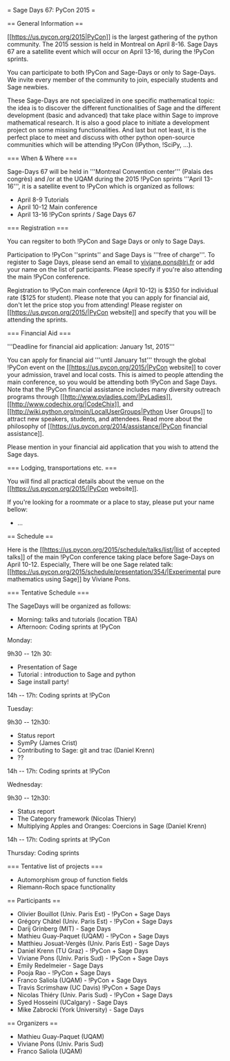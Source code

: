 = Sage Days 67: PyCon 2015 =

== General Information ==

[[https://us.pycon.org/2015|PyCon]] is the largest gathering of the python community. The 2015 session is held in Montreal on April 8-16. Sage Days 67 are a satellite event which will occur on April 13-16, during the !PyCon sprints.

You can participate to both !PyCon and Sage-Days or only to Sage-Days. We invite every member of the community to join, especially students and Sage newbies. 

These Sage-Days are not specialized in one specific mathematical topic: the idea is to discover the different functionalities of Sage and the different development (basic and advanced) that take place within Sage to improve mathematical research. It is also a good place to initiate a development project on some missing functionalities. And last but not least, it is the perfect place to meet and discuss with other python open-source communities which will be attending !PyCon (IPython, !SciPy, ...).

=== When & Where ===

Sage-Days 67 will be held in '''Montreal Convention center''' (Palais des congrès)  and /or at the UQAM during the 2015 !PyCon sprints '''April 13-16''', it is a satellite event to !PyCon which is organized as follows:

 * April 8-9 Tutorials
 * April 10-12 Main conference
 * April 13-16 !PyCon sprints / Sage Days 67

=== Registration ===

You can regsiter to both !PyCon and Sage Days or only to Sage Days.

Participation to !PyCon ''sprints'' and Sage Days is '''free of charge'''. To register to Sage Days, please send an email to viviane.pons@lri.fr or add your name on the list of participants. Please specify if you're also attending the main !PyCon conference. 

Registration to !PyCon main conference (April 10-12) is &#36;350 for individual rate (&#36;125 for student). Please note that you can apply for financial aid, don't let the price stop you from attending! Please register on [[https://us.pycon.org/2015/|PyCon website]] and specify that you will be attending the sprints. 

=== Financial Aid ===

'''Deadline for financial aid application: January 1st, 2015'''

You can apply for financial aid '''until January 1st''' through the global !PyCon event on the [[https://us.pycon.org/2015/|PyCon website]] to cover your admission, travel and local costs. This is aimed to people attending the main conference, so you would be attending both !PyCon and Sage Days. Note that the !PyCon financial assistance includes many diversity outreach programs through [[http://www.pyladies.com/|PyLadies]], [[http://www.codechix.org/|CodeChix]], and [[http://wiki.python.org/moin/LocalUserGroups|Python User Groups]] to attract new speakers, students, and attendees. Read more about the philosophy of [[https://us.pycon.org/2014/assistance/|PyCon financial assistance]].

Please mention in your financial aid application that you wish to attend the Sage days.

=== Lodging, transportations etc. ===

You will find all practical details about the venue on the [[https://us.pycon.org/2015/|PyCon website]]. 

If you're looking for a roommate or a place to stay, please put your name bellow:

 * ...

== Schedule ==

Here is  the [[https://us.pycon.org/2015/schedule/talks/list/|list of accepted talks]] of the main !PyCon conference taking place before Sage-Days on April 10-12. Especially, There will be one Sage related talk: [[https://us.pycon.org/2015/schedule/presentation/354/|Experimental pure mathematics using Sage]] by Viviane Pons. 

=== Tentative Schedule ===

The SageDays will be organized as follows: 
 
 * Morning: talks and tutorials (location TBA)
 * Afternoon: Coding sprints at !PyCon


Monday:

9h30 -- 12h 30: 

 * Presentation of Sage
 * Tutorial : introduction to Sage and python
 * Sage install party!

14h -- 17h: Coding sprints at !PyCon

Tuesday:

9h30 -- 12h30:

 * Status report
 * SymPy (James Crist)
 * Contributing to Sage: git and trac (Daniel Krenn)
 * ??

14h -- 17h: Coding sprints at !PyCon

Wednesday:

9h30 -- 12h30:

 * Status report
 * The Category framework (Nicolas Thiery) 
 * Multiplying Apples and Oranges: Coercions in Sage (Daniel Krenn)

14h -- 17h: Coding sprints at !PyCon

Thursday: Coding sprints

=== Tentative list of projects ===

 * Automorphism group of function fields
 * Riemann-Roch space functionality

== Participants ==

 * Olivier Bouillot (Univ. Paris Est) - !PyCon + Sage Days
 * Grégory Châtel (Univ. Paris Est) - !PyCon + Sage Days
 * Darij Grinberg (MIT) - Sage Days
 * Mathieu Guay-Paquet (UQAM) - !PyCon + Sage Days
 * Matthieu Josuat-Vergès (Univ. Paris Est) - Sage Days
 * Daniel Krenn (TU Graz) - !PyCon + Sage Days
 * Viviane Pons (Univ. Paris Sud) - !PyCon + Sage Days 
 * Emily Redelmeier - Sage Days
 * Pooja Rao - !PyCon + Sage Days
 * Franco Saliola (UQAM) - !PyCon + Sage Days
 * Travis Scrimshaw (UC Davis) !PyCon + Sage Days
 * Nicolas Thiéry (Univ. Paris Sud) - !PyCon + Sage Days
 * Syed Hosseini (UCalgary) - Sage Days
 * Mike Zabrocki (York University) - Sage Days

== Organizers ==

 * Mathieu Guay-Paquet (UQAM)
 * Viviane Pons (Univ. Paris Sud) 
 * Franco Saliola (UQAM)

